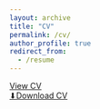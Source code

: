```yaml
---
layout: archive
title: "CV"
permalink: /cv/
author_profile: true
redirect_from:
  - /resume
---
```


<a href="{{ '/files/cv.pdf' | relative_url }}" target="_blank">View CV</a>
<br>
<a href="{{ '/files/cv.pdf' | relative_url }}" download>⬇Download CV</a>
